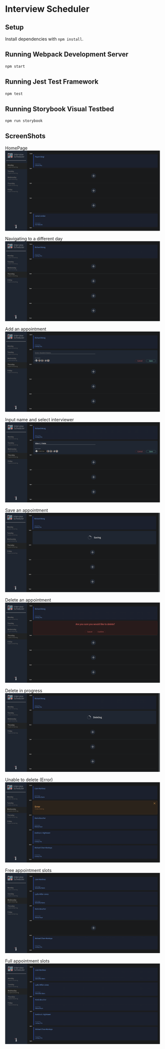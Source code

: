 # Interview Scheduler

## Setup

Install dependencies with `npm install`.

## Running Webpack Development Server

```sh
npm start
```

## Running Jest Test Framework

```sh
npm test
```

## Running Storybook Visual Testbed

```sh
npm run storybook
```
## ScreenShots

HomePage
!["Home Page"](https://github.com/Payameno/scheduler/blob/master/docs/1-Home-page.png?raw=true)

Navigating to a different day
!["Navigating to a different day"](https://github.com/Payameno/scheduler/blob/master/docs/2-Change-day.png?raw=true)

Add an appointment
!["Add an appointment"](https://github.com/Payameno/scheduler/blob/master/docs/3-Add-appointment.png?raw=true)

Input name and select interviewer
!["Input name and select interviewer"](https://github.com/Payameno/scheduler/blob/master/docs/4-Add-name-interviewer.png?raw=true)

Save an appointment
!["Save an appointment"](https://github.com/Payameno/scheduler/blob/master/docs/5-save.png?raw=true)

Delete an appointment
!["Delete an appointment"](https://github.com/Payameno/scheduler/blob/master/docs/6-Delete-an-interview.png?raw=true)

Delete in progress
!["Deleting"](https://github.com/Payameno/scheduler/blob/master/docs/7-deleting.png?raw=true)

Unable to delete (Error)
!["Unable to delete (Error)"](https://github.com/Payameno/scheduler/blob/master/docs/8-Error-deleting.png?raw=true)

Free appointment slots
!["One appointment spot remaining"](https://github.com/Payameno/scheduler/blob/master/docs/9-onespot-remaining.png?raw=true)

Full appointment slots
!["No appointment spots remaining"](https://github.com/Payameno/scheduler/blob/master/docs/10-nospots-remaining.png?raw=true)